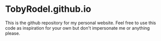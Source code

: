 # TobyRodel.github.io

This is the github repository for my personal website. Feel free to use this code as inspiration for your own but don't impersonate me or anything please.
